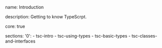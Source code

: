name: Introduction

description: Getting to know TypeScrpt.

core: true

sections:
  '0':
    - tsc-intro
    - tsc-using-types
    - tsc-basic-types
    - tsc-classes-and-interfaces
